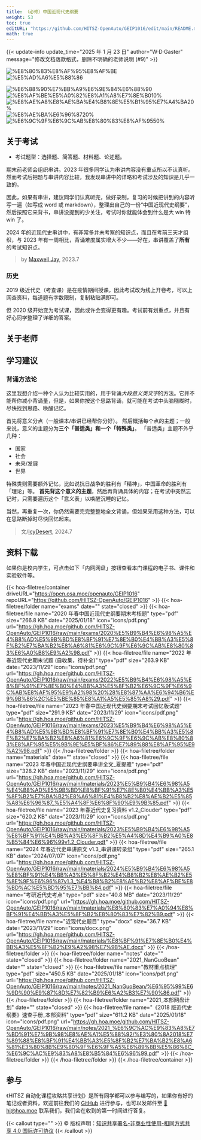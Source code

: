```yaml
---
title: （必修）中国近现代史纲要
weight: 53
toc: true
editURL: "https://github.com/HITSZ-OpenAuto/GEIP1016/edit/main/README.md"
math: true
---
```


{{< update-info update_time="2025 年 1 月 23 日" author="W·D·Gaster" message="修改文档落款格式，删除不明确的老师说明 (#9)" >}}


<!--
1. 通过 [Shields.io](https://shields.io/) 生成如下的徽章，标注课程的基本信息。
2. 请根据课程的具体内容增删仓库的子文件夹。子文件夹建议使用小写英文，并且添加 README.md。
3. 关于课程的描述可以不止以下几个方面，酌情增删。
4. hoa.moe 生成本课程对应页面后，请将页面链接复制到 GitHub 仓库的 About/Website 中。
5. 可以在 GitHub 页面的 About/Topics 中为课程添加话题名称。
-->

<div class="img-div hx-mt-4 hx-flex-row hx-justify-start hx-items-center">

![%E8%80%83%E8%AF%95%E8%AF%BE](https://img.shields.io/badge/%E8%80%83%E8%AF%95%E8%AF%BE-red)
![%E5%AD%A6%E5%88%86](https://img.shields.io/badge/%E5%AD%A6%E5%88%86-2.5-moccasin)

![%E6%88%90%E7%BB%A9%E6%9E%84%E6%88%90](https://img.shields.io/badge/%E6%88%90%E7%BB%A9%E6%9E%84%E6%88%90-gold)
![%E8%AF%BE%E5%A0%82%E8%A1%A8%E7%8E%B010%](https://img.shields.io/badge/%E8%AF%BE%E5%A0%82%E8%A1%A8%E7%8E%B0-10%25-wheat)
![%E8%AE%A8%E8%AE%BA%E4%B8%8E%E5%B1%95%E7%A4%BA20%](https://img.shields.io/badge/%E8%AE%A8%E8%AE%BA%E4%B8%8E%E5%B1%95%E7%A4%BA-20%25-wheat)
![%E8%AE%BA%E6%96%8720%](https://img.shields.io/badge/%E8%AE%BA%E6%96%87-20%25-wheat)
![%E6%9C%9F%E6%9C%AB%E8%80%83%E8%AF%9550%](https://img.shields.io/badge/%E6%9C%9F%E6%9C%AB%E8%80%83%E8%AF%95-50%25-wheat)

</div>

## 关于考试
- 考试题型：选择题、简答题、材料题、论述题。

期末前老师会组织串讲。2023 年很多同学认为串讲内容没有重点所以不认真听。然而考试后把题与串讲内容比较，我发现串讲中的详略和考试涉及的知识是几乎一致的。

因此，如果有串讲，建议同学们认真听完，做好录制，复习的时候把讲到的内容听写一遍（如写成 word 或 markdown），整理出自己的一份“中国近现代史纲要”，然后按照它来背书，串讲没提到的少关注，考试时你就能体会到什么是大 win 特 win 了。

2024 年的近现代史串讲中，有非常多并未考察的知识点，而且在考前三天才组织，与 2023 年有一周相比，背诵难度属实增大不少——好在，串讲覆盖了**所有**的考试知识点。
> by [Maxwell Jay](https://github.com/MaxwellJay256), 2023.7

### 历史

2019 级近代史（考查课）是在疫情期间授课，因此考试改为线上开卷考，可以上网查资料，每道题有字数限制，复制粘贴满即可。

但 2020 级开始变为考试课，因此或许会变得更有趣。考试前有划重点，并且有好心同学整理了详细的答案。

## 关于老师

## 学习建议
### 背诵方法论
这里我想介绍一种个人认为比较实用的，用于背诵*大段意义类文字*的方法。它并不能帮你减小背诵量，但是，如果你按这个思路背诵，就可能在考试中头脑糨糊时，尽快找到思路、唤醒记忆。

首先将意义分点（一般课本/串讲已经帮你分好）。
然后概括每个点的主题；一般来说，意义的主题分为**三个「普适类」和一个「特殊类」**。
「普适类」主题不外乎几种：
- 国家
- 社会
- 未来/发展
- 世界

特殊类则需要额外记忆，比如说抗日战争的胜利有「精神」，中国革命的胜利有「理论」等。
**首先背这个意义的主题**，然后再背诵具体的内容；在考试中突然忘记时，只需要遍历这个「意义表」以唤醒沉睡的记忆。

当然，再重复一次，你仍然需要完完整整地全文背诵，但如果采用这种方法，可以在思路断掉时尽快回忆起来。 

> 文/[IcyDesert](https://github.com/IcyDesert), 2024.7

## 资料下载

如果你是校内学生，可点击如下「内网网盘」按钮查看本门课程的电子书、课件和实验软件等。

{{< hoa-filetree/container driveURL="https://open.osa.moe/openauto/GEIP1016" repoURL="https://github.com/HITSZ-OpenAuto/GEIP1016" >}}
  {{< hoa-filetree/folder name="exams" date="" state="closed" >}}
    {{< hoa-filetree/file name="2020 年春中国近现代史纲要期末考核题" type="pdf" size="266.8 KB" date="2025/01/18" icon="icons/pdf.png" url="https://gh.hoa.moe/github.com/HITSZ-OpenAuto/GEIP1016/raw/main/exams/2020%E5%B9%B4%E6%98%A5%E4%B8%AD%E5%9B%BD%E8%BF%91%E7%8E%B0%E4%BB%A3%E5%8F%B2%E7%BA%B2%E8%A6%81%E6%9C%9F%E6%9C%AB%E8%80%83%E6%A0%B8%E9%A2%98.pdf" >}}
    {{< hoa-filetree/file name="2022 年春近现代史期末试题 (自收集，待补全)" type="pdf" size="263.9 KB" date="2023/11/29" icon="icons/pdf.png" url="https://gh.hoa.moe/github.com/HITSZ-OpenAuto/GEIP1016/raw/main/exams/2022%E5%B9%B4%E6%98%A5%E8%BF%91%E7%8E%B0%E4%BB%A3%E5%8F%B2%E6%9C%9F%E6%9C%AB%E8%AF%95%E9%A2%98%20%28%E8%87%AA%E6%94%B6%E9%9B%86%2C%E5%BE%85%E8%A1%A5%E5%85%A8%29.pdf" >}}
    {{< hoa-filetree/file name="2023 年春中国近现代史纲要期末考试回忆版试题" type="pdf" size="291.9 KB" date="2023/11/29" icon="icons/pdf.png" url="https://gh.hoa.moe/github.com/HITSZ-OpenAuto/GEIP1016/raw/main/exams/2023%E5%B9%B4%E6%98%A5%E4%B8%AD%E5%9B%BD%E8%BF%91%E7%8E%B0%E4%BB%A3%E5%8F%B2%E7%BA%B2%E8%A6%81%E6%9C%9F%E6%9C%AB%E8%80%83%E8%AF%95%E5%9B%9E%E5%BF%86%E7%89%88%E8%AF%95%E9%A2%98.pdf" >}}
  {{< /hoa-filetree/folder >}}
  {{< hoa-filetree/folder name="materials" date="" state="closed" >}}
    {{< hoa-filetree/file name="2023 年春中国近现代史纲要串讲全文_夏提雅" type="pdf" size="328.2 KB" date="2023/11/29" icon="icons/pdf.png" url="https://gh.hoa.moe/github.com/HITSZ-OpenAuto/GEIP1016/raw/main/materials/2023%E5%B9%B4%E6%98%A5%E4%B8%AD%E5%9B%BD%E8%BF%91%E7%8E%B0%E4%BB%A3%E5%8F%B2%E7%BA%B2%E8%A6%81%E4%B8%B2%E8%AE%B2%E5%85%A8%E6%96%87_%E5%A4%8F%E6%8F%90%E9%9B%85.pdf" >}}
    {{< hoa-filetree/file name="2023 年春近代史复习资料 v1.2_Clouder" type="pdf" size="620.2 KB" date="2023/11/29" icon="icons/pdf.png" url="https://gh.hoa.moe/github.com/HITSZ-OpenAuto/GEIP1016/raw/main/materials/2023%E5%B9%B4%E6%98%A5%E8%BF%91%E4%BB%A3%E5%8F%B2%E5%A4%8D%E4%B9%A0%E8%B5%84%E6%96%99v1.2_Clouder.pdf" >}}
    {{< hoa-filetree/file name="2024 年春近代史串讲原文 v1.3_串讲课转录组" type="pdf" size="265.1 KB" date="2024/07/07" icon="icons/pdf.png" url="https://gh.hoa.moe/github.com/HITSZ-OpenAuto/GEIP1016/raw/main/materials/2024%E5%B9%B4%E6%98%A5%E8%BF%91%E4%BB%A3%E5%8F%B2%E4%B8%B2%E8%AE%B2%E5%8E%9F%E6%96%87v1.3_%E4%B8%B2%E8%AE%B2%E8%AF%BE%E8%BD%AC%E5%BD%95%E7%BB%84.pdf" >}}
    {{< hoa-filetree/file name="考研近代史考点" type="pdf" size="40.8 MB" date="2023/11/29" icon="icons/pdf.png" url="https://gh.hoa.moe/github.com/HITSZ-OpenAuto/GEIP1016/raw/main/materials/%E8%80%83%E7%A0%94%E8%BF%91%E4%BB%A3%E5%8F%B2%E8%80%83%E7%82%B9.pdf" >}}
    {{< hoa-filetree/file name="近现代史题目" type="docx" size="36.7 KB" date="2023/11/29" icon="icons/docx.png" url="https://gh.hoa.moe/github.com/HITSZ-OpenAuto/GEIP1016/raw/main/materials/%E8%BF%91%E7%8E%B0%E4%BB%A3%E5%8F%B2%E9%A2%98%E7%9B%AE.docx" >}}
  {{< /hoa-filetree/folder >}}
  {{< hoa-filetree/folder name="notes" date="" state="closed" >}}
  {{< hoa-filetree/folder name="2021_NanGuoBean" date="" state="closed" >}}
    {{< hoa-filetree/file name="教材重点梳理" type="pdf" size="450.5 KB" date="2025/01/18" icon="icons/pdf.png" url="https://gh.hoa.moe/github.com/HITSZ-OpenAuto/GEIP1016/raw/main/notes/2021_NanGuoBean/%E6%95%99%E6%9D%90%E9%87%8D%E7%82%B9%E6%A2%B3%E7%90%86.pdf" >}}
  {{< /hoa-filetree/folder >}}
  {{< hoa-filetree/folder name="2021_本部网盘计划" date="" state="closed" >}}
    {{< hoa-filetree/file name="《2018 版近代史纲要》速查手册_本部资料" type="pdf" size="611.2 KB" date="2025/01/18" icon="icons/pdf.png" url="https://gh.hoa.moe/github.com/HITSZ-OpenAuto/GEIP1016/raw/main/notes/2021_%E6%9C%AC%E9%83%A8%E7%BD%91%E7%9B%98%E8%AE%A1%E5%88%92/%E3%80%8A2018%E7%89%88%E8%BF%91%E4%BB%A3%E5%8F%B2%E7%BA%B2%E8%A6%81%E3%80%8B%E9%80%9F%E6%9F%A5%E6%89%8B%E5%86%8C_%E6%9C%AC%E9%83%A8%E8%B5%84%E6%96%99.pdf" >}}
  {{< /hoa-filetree/folder >}}
  {{< /hoa-filetree/folder >}}
{{< /hoa-filetree/container >}}

## 参与

《HITSZ 自动化课程攻略共享计划》是所有同学都可以参与编写的，如果你有好的笔记或者资料，欢迎前往我们的 [GitHub](https://github.com/HITSZ-OpenAuto) 进行参与，也可以发邮件至 [📮hi@hoa.moe](mailto:hi@hoa.moe) 联系我们，我们会在收到的第一时间进行答复。

{{< callout type="" >}}
  © 版权声明：[知识共享署名-非商业性使用-相同方式共享 4.0 国际许可协议](https://creativecommons.org/licenses/by-nc-sa/4.0/)
{{< /callout >}}
